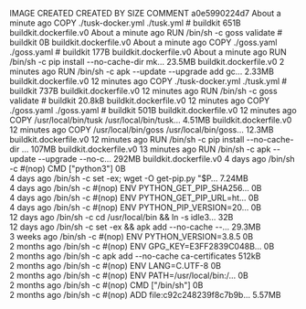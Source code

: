 IMAGE               CREATED              CREATED BY                                      SIZE                COMMENT
a0e5990224d7        About a minute ago   COPY ./tusk-docker.yml ./tusk.yml # buildkit    651B                buildkit.dockerfile.v0
<missing>           About a minute ago   RUN /bin/sh -c goss validate # buildkit         0B                  buildkit.dockerfile.v0
<missing>           About a minute ago   COPY ./goss.yaml ./goss.yaml # buildkit         177B                buildkit.dockerfile.v0
<missing>           About a minute ago   RUN /bin/sh -c pip install --no-cache-dir mk…   23.5MB              buildkit.dockerfile.v0
<missing>           2 minutes ago        RUN /bin/sh -c apk --update --upgrade add gc…   2.33MB              buildkit.dockerfile.v0
<missing>           12 minutes ago       COPY ./tusk-docker.yml ./tusk.yml # buildkit    737B                buildkit.dockerfile.v0
<missing>           12 minutes ago       RUN /bin/sh -c goss validate # buildkit         20.8kB              buildkit.dockerfile.v0
<missing>           12 minutes ago       COPY ./goss.yaml ./goss.yaml # buildkit         501B                buildkit.dockerfile.v0
<missing>           12 minutes ago       COPY /usr/local/bin/tusk /usr/local/bin/tusk…   4.51MB              buildkit.dockerfile.v0
<missing>           12 minutes ago       COPY /usr/local/bin/goss /usr/local/bin/goss…   12.3MB              buildkit.dockerfile.v0
<missing>           12 minutes ago       RUN /bin/sh -c pip install --no-cache-dir   …   107MB               buildkit.dockerfile.v0
<missing>           13 minutes ago       RUN /bin/sh -c apk --update --upgrade --no-c…   292MB               buildkit.dockerfile.v0
<missing>           4 days ago           /bin/sh -c #(nop)  CMD ["python3"]              0B                  
<missing>           4 days ago           /bin/sh -c set -ex;   wget -O get-pip.py "$P…   7.24MB              
<missing>           4 days ago           /bin/sh -c #(nop)  ENV PYTHON_GET_PIP_SHA256…   0B                  
<missing>           4 days ago           /bin/sh -c #(nop)  ENV PYTHON_GET_PIP_URL=ht…   0B                  
<missing>           4 days ago           /bin/sh -c #(nop)  ENV PYTHON_PIP_VERSION=20…   0B                  
<missing>           12 days ago          /bin/sh -c cd /usr/local/bin  && ln -s idle3…   32B                 
<missing>           12 days ago          /bin/sh -c set -ex  && apk add --no-cache --…   29.3MB              
<missing>           3 weeks ago          /bin/sh -c #(nop)  ENV PYTHON_VERSION=3.8.5     0B                  
<missing>           2 months ago         /bin/sh -c #(nop)  ENV GPG_KEY=E3FF2839C048B…   0B                  
<missing>           2 months ago         /bin/sh -c apk add --no-cache ca-certificates   512kB               
<missing>           2 months ago         /bin/sh -c #(nop)  ENV LANG=C.UTF-8             0B                  
<missing>           2 months ago         /bin/sh -c #(nop)  ENV PATH=/usr/local/bin:/…   0B                  
<missing>           2 months ago         /bin/sh -c #(nop)  CMD ["/bin/sh"]              0B                  
<missing>           2 months ago         /bin/sh -c #(nop) ADD file:c92c248239f8c7b9b…   5.57MB              
